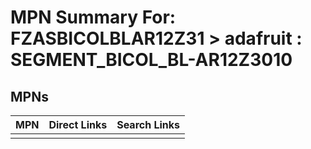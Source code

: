 



# MPN Summary For: FZASBICOLBLAR12Z31 > adafruit : SEGMENT_BICOL_BL-AR12Z3010

## MPNs
  

|MPN|Direct Links|Search Links|
| :--- | :--- | :--- |
||||
